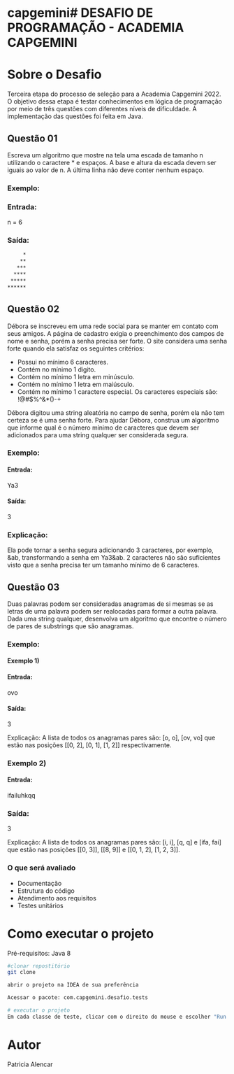 # capgemini# DESAFIO DE PROGRAMAÇÃO - ACADEMIA CAPGEMINI
# Sobre o Desafio

Terceira etapa do processo de seleção para a Academia Capgemini 2022. 
O objetivo dessa etapa é testar conhecimentos em lógica de programação por meio de três questões com diferentes níveis de dificuldade. 
A implementação das questões foi feita em Java.

## Questão 01
Escreva um algoritmo que mostre na tela uma escada de tamanho n utilizando o caractere * e espaços. A base e altura da escada devem ser iguais ao valor de n. A última linha não deve conter nenhum espaço.

### Exemplo:
### Entrada:
n = 6

### Saída:
```bash
     *
    **
   ***
  ****
 *****
******
```

## Questão 02
Débora se inscreveu em uma rede social para se manter em contato com seus amigos. A página de cadastro exigia o preenchimento dos campos de nome e senha, porém a senha precisa ser forte. O site considera uma senha forte quando ela satisfaz os seguintes critérios:
* Possui no mínimo 6 caracteres.
* Contém no mínimo 1 digito.
*	Contém no mínimo 1 letra em minúsculo.
*	Contém no mínimo 1 letra em maiúsculo.
*	Contém no mínimo 1 caractere especial. Os caracteres especiais são: !@#$%^&*()-+

Débora digitou uma string aleatória no campo de senha, porém ela não tem certeza se é uma senha forte. Para ajudar Débora, construa um algoritmo que informe qual é o número mínimo de caracteres que devem ser adicionados para uma string qualquer ser considerada segura.

### Exemplo:
#### Entrada:
Ya3

#### Saída:
3

### Explicação:
Ela pode tornar a senha segura adicionando 3 caracteres, por exemplo, &ab, transformando a senha em Ya3&ab. 2 caracteres não são suficientes visto que a senha precisa ter um tamanho mínimo de 6 caracteres.

## Questão 03
Duas palavras podem ser consideradas anagramas de si mesmas se as letras de uma palavra podem ser realocadas para formar a outra palavra. Dada uma string qualquer, desenvolva um algoritmo que encontre o número de pares de substrings que são anagramas.
### Exemplo:
#### Exemplo 1)
#### Entrada:
ovo
#### Saída:
3

Explicação:
A lista de todos os anagramas pares são: [o, o], [ov, vo] que estão nas posições [[0, 2], [0, 1], [1, 2]] respectivamente. 

### Exemplo 2)
#### Entrada:
ifailuhkqq

### Saída:
3

Explicação:
A lista de todos os anagramas pares são: [i, i], [q, q] e [ifa, fai] que estão nas posições [[0, 3]], [[8, 9]] e [[0, 1, 2], [1, 2, 3]].

### O que será avaliado
*	Documentação
*	Estrutura do código
*	Atendimento aos requisitos
*	Testes unitários

# Como executar o projeto
Pré-requisitos: Java 8

```bash
#clonar repostitório
git clone

abrir o projeto na IDEA de sua preferência

Acessar o pacote: com.capgemini.desafio.tests

# executar o projeto
Em cada classe de teste, clicar com o direito do mouse e escolher "Run As" e depois "JUnit Test"
```

# Autor
Patricia Alencar
